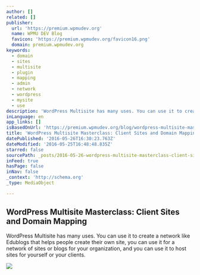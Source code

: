 ```yaml
---
author: []
related: []
publisher:
  url: 'https://premium.wpmudev.org'
  name: WPMU DEV Blog
  favicon: 'https://premium.wpmudev.org/favicon16.png'
  domain: premium.wpmudev.org
keywords:
  - domain
  - sites
  - multisite
  - plugin
  - mapping
  - admin
  - network
  - wordpress
  - mysite
  - use
description: 'WordPress Multisite has many uses. You can use it to create a network like Edublogs that helps people create their own site, you can use it for a network of sites or blogs for your organization, and you can use it to host sites for yourself or your clients.'
inLanguage: en
app_links: []
isBasedOnUrl: 'https://premium.wpmudev.org/blog/wordpress-multisite-masterclass-domain-mapping/?utm_source=WPMU+DEV+Blog&utm_campaign=a1483b6bd7-archive-Big_Real_big_Huge_in_fact_02_5_11_2016&utm_medium=email&utm_term=0_591b793ca5-a1483b6bd7-87327613'
title: 'WordPress Multisite Masterclass: Client Sites and Domain Mapping'
datePublished: '2016-05-26T16:30:23.763Z'
dateModified: '2016-05-25T16:48:48.835Z'
starred: false
sourcePath: _posts/2016-05-26-wordpress-multisite-masterclass-client-sites-and-domain-map.md
inFeed: true
hasPage: false
inNav: false
_context: 'http://schema.org'
_type: MediaObject

---
```

<article style=""><h1>WordPress Multisite Masterclass: Client Sites and Domain Mapping</h1><p>WordPress Multisite has many uses. You can use it to create a network like Edublogs that helps people create their own site, you can use it for a network of sites or blogs for your organization, and you can use it to host sites for yourself or your clients.</p><img src="https://premium.wpmudev.org/blog/wp-content/uploads/2016/04/support-system.png" /></article>